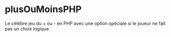 # plusOuMoinsPHP
Le célèbre jeu du + ou - en PHP avec une option spéciale si le joueur ne fait pas un choix logique
